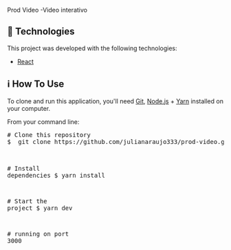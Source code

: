 
Prod Video -Video interativo

<h2>
  <g-emoji class="g-emoji" alias="rocket" fallback-src="https://github.githubassets.com/images/icons/emoji/unicode/1f680.png">🚀</g-emoji>
   Technologies
</h2>
<p>This project was developed with the following technologies:</p>
<ul>
  <li><a href="https://reactjs.org" rel="nofollow">React</a></li>
</ul>

<h2>
  <g-emoji class="g-emoji" alias="information_source" fallback-src="https://github.githubassets.com/images/icons/emoji/unicode/2139.png">ℹ️</g-emoji> 
  How To Use
</h2>
<p>To clone and run this application, you'll need <a href="https://git-scm.com" rel="nofollow">Git</a>, <a href="https://nodejs.org/" rel="nofollow">Node.js</a> + <a href="https://yarnpkg.com/" rel="nofollow">Yarn</a> installed on your computer.</p>
<p>From your command line:</p>


<div class="highlight highlight-source-shell"><pre><span class="pl-c"><span class="pl-c">#</span> Clone this repository</span>
$  git clone https://github.com/julianaraujo333/prod-video.git

<span class="pl-c"></span>
<span class="pl-c"><span class="pl-c">#</span> Install dependencies</span>
$ yarn install

<span class="pl-c"><span class="pl-c">#</span> Start the project</span>
$ yarn dev

<span class="pl-c"><span class="pl-c">#</span> running on port 3000</span></pre></div>


 

